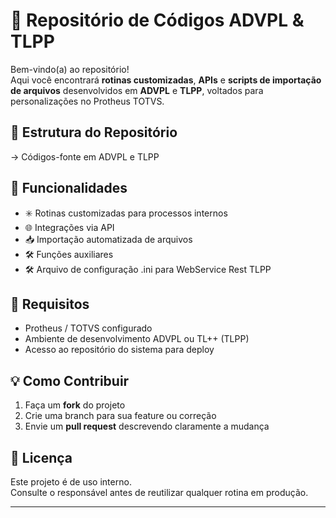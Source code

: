 # 🧰 Repositório de Códigos ADVPL & TLPP

Bem-vindo(a) ao repositório!  
Aqui você encontrará **rotinas customizadas**, **APIs** e **scripts de importação de arquivos** desenvolvidos em **ADVPL** e **TLPP**, voltados para personalizações no Protheus TOTVS.

## 📁 Estrutura do Repositório

→ Códigos-fonte em ADVPL e TLPP   

## 🚀 Funcionalidades

- ✳️ Rotinas customizadas para processos internos  
- 🌐 Integrações via API  
- 📥 Importação automatizada de arquivos  
- 🛠️ Funções auxiliares
- 🛠️ Arquivo de configuração .ini para WebService Rest TLPP

## 📌 Requisitos

- Protheus / TOTVS configurado  
- Ambiente de desenvolvimento ADVPL ou TL++ (TLPP)  
- Acesso ao repositório do sistema para deploy

## 💡 Como Contribuir

1. Faça um **fork** do projeto  
2. Crie uma branch para sua feature ou correção  
3. Envie um **pull request** descrevendo claramente a mudança

## 📝 Licença

Este projeto é de uso interno.  
Consulte o responsável antes de reutilizar qualquer rotina em produção.

---
